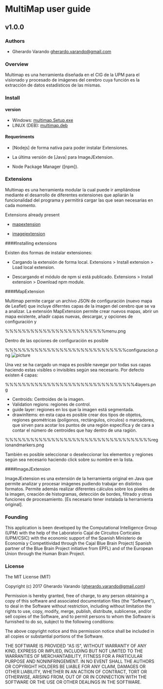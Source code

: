 # MultiMap user guide
## v1.0.0


### Authors
 - Gherardo Varando <gherardo.varando@gmail.com>


### Overview

Multimap es una herramienta diseñada en el CIG de la UPM para el visionado y procesado de imágenes del cerebro cuya función es la extracción de datos estadísticos de las mismas.

### Install

#### version

 - Windows:  [multimap.Setup.exe](https://github.com/ComputationalIntelligenceGroup/MultiMap/releases/download/v1.1.0/multimap.Setup.1.1.0.exe)
 - LINUX (DEB): [multimap.deb](https://github.com/ComputationalIntelligenceGroup/MultiMap/releases/download/v1.1.0/multimap_1.1.0_amd64.deb)




#### Requeriments

- [Nodejs] de forma nativa para poder instalar Extensiones.

- La última versión de [Java] para ImageJExtension.

- Node Package Manager ([npm]).


### Extensions

Multimap es una herramienta modular la cual puede ir ampliándose mediante el desarrollo de diferentes extensiones que apliarán la funcionalidad del programa y permitirá cargar las que sean necesarias en cada momento.


Extensions already present

- [mapextension](http://github.com/gherardovarando/mapextension)

- [imagejextension](http://github.com/gherardovarando/imagejextension)



####Installing extensions


Existen dos formas de instalar extensiones:

- Cargando la extensión de forma local. Extensions > Install extension > Load local extension.

- Descargando el módulo de npm si está publicado. Extensions > Install extension > Download npm module.


####MapExtension

Multimap permite cargar un archivo JSON de configuración (nuevo mapa de Leaflet) que incluye diferntes capas de la imagen del cerebro que se va a analizar. La extensión MapExtension permite crear nuevos mapas, abrir un mapa existente, añadir capas nuevas, descargar, y opciones de configuración y 

%%%%%%%%%%%%%%%%%%%%%%%%menu.png


Dentro de las opciones de configuración es posible

%%%%%%%%%%%%%%%%%%%%%%%%%%%%%configuracion.png
![picture](Imágenes/configuracion.png)

Una vez se ha cargado un mapa es posible navegar por todas sus capas haciendo estas visibles o invisibles según sea necesario. Por defecto existen 4 capas: 

%%%%%%%%%%%%%%%%%%%%%%%%%%%%%%%4layers.png

- Centroids: Centroides de la imagen.
- Validation regions: regiones de control.
- guide layer:  regiones en los que la imagen está segmentada.
- drawinItems: en esta capa es posible crear dos tipos de objetos, regiones geométricas (polígonos, rectángulos, círculos) o marcadores, que sirven para acotar los puntos de una región específica y de cara a contar el número de centroides que hay dentro de una ragión.

%%%%%%%%%%%%%%%%%%%%%%%%%%%%%%%%%%%regionandmarkers.png


También es posible seleccionar o deseleccionar los elementos y regiones según sea necesario haciendo click sobre su nombre en la lista.

####ImageJExtension

ImageJExtension es una extensión de la herramienta original en Java que permite analizar y procesar imágenes pudiendo trabajar en distintos formatos. Permite además realizar diferentes cálculos sobre los pixeles de la imagen, creación de histogramas, detección de bordes, filtrado y otras funciones de procesamiento. [Es necesario tener instalada la herramienta original].




### Founding
 This application is been developed by the Computational Intelligence Group (UPM) with the help of the Laboratorio Cajal de Circuitos Corticales (UPM/CSIC) with the economic support of the Spanish Ministerio de Economía y Competitividad through the Cajal Blue Brain Project( Spanish partner of the Blue Brain Project initiative from EPFL) and of the European Union through the Human Brain Project.


### License

The MIT License (MIT)

Copyright (c) 2017 Gherardo Varando (gherardo.varando@gmail.com)

Permission is hereby granted, free of charge, to any person obtaining a copy
of this software and associated documentation files (the "Software"), to deal
in the Software without restriction, including without limitation the rights
to use, copy, modify, merge, publish, distribute, sublicense, and/or sell
copies of the Software, and to permit persons to whom the Software is
furnished to do so, subject to the following conditions:

The above copyright notice and this permission notice shall be included in all
copies or substantial portions of the Software.

THE SOFTWARE IS PROVIDED "AS IS", WITHOUT WARRANTY OF ANY KIND, EXPRESS OR
IMPLIED, INCLUDING BUT NOT LIMITED TO THE WARRANTIES OF MERCHANTABILITY,
FITNESS FOR A PARTICULAR PURPOSE AND NONINFRINGEMENT. IN NO EVENT SHALL THE
AUTHORS OR COPYRIGHT HOLDERS BE LIABLE FOR ANY CLAIM, DAMAGES OR OTHER
LIABILITY, WHETHER IN AN ACTION OF CONTRACT, TORT OR OTHERWISE, ARISING FROM,
OUT OF OR IN CONNECTION WITH THE SOFTWARE OR THE USE OR OTHER DEALINGS IN THE
SOFTWARE.
